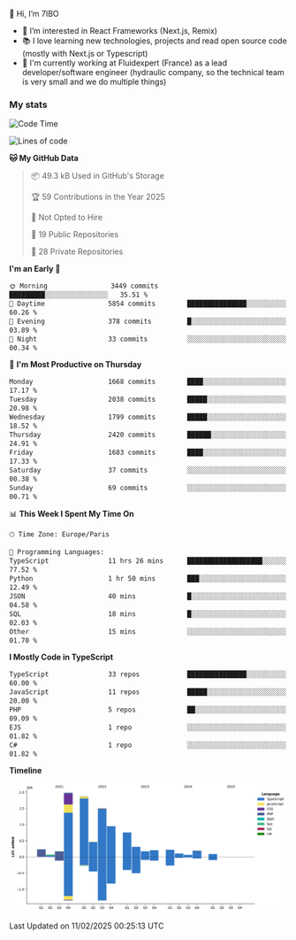 👋 Hi, I’m 7IBO

- 👀 I’m interested in React Frameworks (Next.js, Remix)
- 📚 I love learning new technologies, projects and read open source code (mostly with Next.js or Typescript)
- 💼 I'm currently working at Fluidexpert (France) as a lead developer/software engineer (hydraulic company, so the technical team is very small and we do multiple things)

### My stats
<!--START_SECTION:waka-->
![Code Time](http://img.shields.io/badge/Code%20Time-1%2C007%20hrs%2035%20mins-blue)

![Lines of code](https://img.shields.io/badge/From%20Hello%20World%20I%27ve%20Written-9.2%20million%20lines%20of%20code-blue)

**🐱 My GitHub Data** 

> 📦 49.3 kB Used in GitHub's Storage 
 > 
> 🏆 59 Contributions in the Year 2025
 > 
> 🚫 Not Opted to Hire
 > 
> 📜 19 Public Repositories 
 > 
> 🔑 28 Private Repositories 
 > 
**I'm an Early 🐤** 

```text
🌞 Morning                3449 commits        █████████░░░░░░░░░░░░░░░░   35.51 % 
🌆 Daytime                5854 commits        ███████████████░░░░░░░░░░   60.26 % 
🌃 Evening                378 commits         █░░░░░░░░░░░░░░░░░░░░░░░░   03.89 % 
🌙 Night                  33 commits          ░░░░░░░░░░░░░░░░░░░░░░░░░   00.34 % 
```
📅 **I'm Most Productive on Thursday** 

```text
Monday                   1668 commits        ████░░░░░░░░░░░░░░░░░░░░░   17.17 % 
Tuesday                  2038 commits        █████░░░░░░░░░░░░░░░░░░░░   20.98 % 
Wednesday                1799 commits        █████░░░░░░░░░░░░░░░░░░░░   18.52 % 
Thursday                 2420 commits        ██████░░░░░░░░░░░░░░░░░░░   24.91 % 
Friday                   1683 commits        ████░░░░░░░░░░░░░░░░░░░░░   17.33 % 
Saturday                 37 commits          ░░░░░░░░░░░░░░░░░░░░░░░░░   00.38 % 
Sunday                   69 commits          ░░░░░░░░░░░░░░░░░░░░░░░░░   00.71 % 
```


📊 **This Week I Spent My Time On** 

```text
🕑︎ Time Zone: Europe/Paris

💬 Programming Languages: 
TypeScript               11 hrs 26 mins      ███████████████████░░░░░░   77.52 % 
Python                   1 hr 50 mins        ███░░░░░░░░░░░░░░░░░░░░░░   12.49 % 
JSON                     40 mins             █░░░░░░░░░░░░░░░░░░░░░░░░   04.58 % 
SQL                      18 mins             █░░░░░░░░░░░░░░░░░░░░░░░░   02.03 % 
Other                    15 mins             ░░░░░░░░░░░░░░░░░░░░░░░░░   01.70 % 
```

**I Mostly Code in TypeScript** 

```text
TypeScript               33 repos            ███████████████░░░░░░░░░░   60.00 % 
JavaScript               11 repos            █████░░░░░░░░░░░░░░░░░░░░   20.00 % 
PHP                      5 repos             ██░░░░░░░░░░░░░░░░░░░░░░░   09.09 % 
EJS                      1 repo              ░░░░░░░░░░░░░░░░░░░░░░░░░   01.82 % 
C#                       1 repo              ░░░░░░░░░░░░░░░░░░░░░░░░░   01.82 % 
```



**Timeline**

![Lines of Code chart](https://raw.githubusercontent.com/7IBO/7IBO/main/assets/bar_graph.png)


 Last Updated on 11/02/2025 00:25:13 UTC
<!--END_SECTION:waka-->
